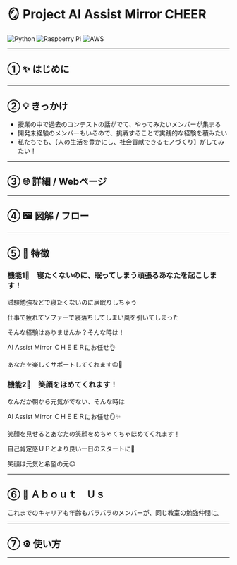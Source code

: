 # 🪞 Project AI Assist Mirror CHEER
<!--ヘッダー的な役割。使用サービスのバッジと画像を表示する-->
![Python](https://img.shields.io/badge/Python-3.11-blue?logo=python&logoColor=white)
![Raspberry Pi](https://img.shields.io/badge/RaspberryPi-yes-green?logo=raspberry-pi)
![AWS](https://img.shields.io/badge/AWS-EC2-orange?logo=amazon-aws)

<!--![プロジェクト画像](./images/demo.png)-->

---

## ① ✨ はじめに
<!--成果物の説明-->
### 

---

## ② 💡 きっかけ
- 授業の中で過去のコンテストの話がでて、やってみたいメンバーが集まる
- 開発未経験のメンバーもいるので、挑戦することで実践的な経験を積みたい
- 私たちでも、【人の生活を豊かにし、社会貢献できるモノづくり】がしてみたい！

---

## ③ 🌐 詳細 / Webページ
<!--Notionで作成したプロジェクトページのリンクを貼ります。-->  
<!--[詳細はこちら](https://www.notion.so/your-page-url)-->

---

## ④ 🖼 図解 / フロー
<!--システム構成やフローを図。Ｃａｎｖａとかで作成？どなたかセンスのある方！村本ぺーは苦手-->  

<!--![システムフロー](./images/flow.png)-->

---

## ⑤ 🚀 特徴
<!--成果物の特徴や工夫したところを簡単に。主なのはＷＥＢに記載するので詳細はいらないかも-->
### 機能1⃣　寝たくないのに、眠ってしまう頑張るあなたを起こします！

試験勉強などで寝たくないのに居眠りしちゃう

仕事で疲れてソファーで寝落ちしてしまい風を引いてしまった
      
そんな経験はありませんか？そんな時は！
      
AI Assist Mirror ＣＨＥＥＲにお任せ👌

あなたを楽しくサポートしてくれます😉📢
      
      
             
### 機能2⃣　笑顔をほめてくれます！

なんだか朝から元気がでない、そんな時は

AI Assist Mirror ＣＨＥＥＲにお任せ🪞✨

笑顔を見せるとあなたの笑顔をめちゃくちゃほめてくれます！

自己肯定感ＵＰとより良い一日のスタートに🤞

笑顔は元気と希望の元😊

---

## ⑥ 👥 Ａｂｏｕｔ　Ｕｓ
これまでのキャリアも年齢もバラバラのメンバーが、同じ教室の勉強仲間に。

---

## ⑦ ⚙️ 使い方
<!--```bash-->
<!--# リポジトリをクローン-->
<!--git clone https://github.com/username/project-nico.git-->
<!--cd project-nico-->

<!--# 依存ライブラリをインストール-->
<!--pip install -r requirements.txt-->

<!--# システムを起動-->
<!--python main.py-->

---






